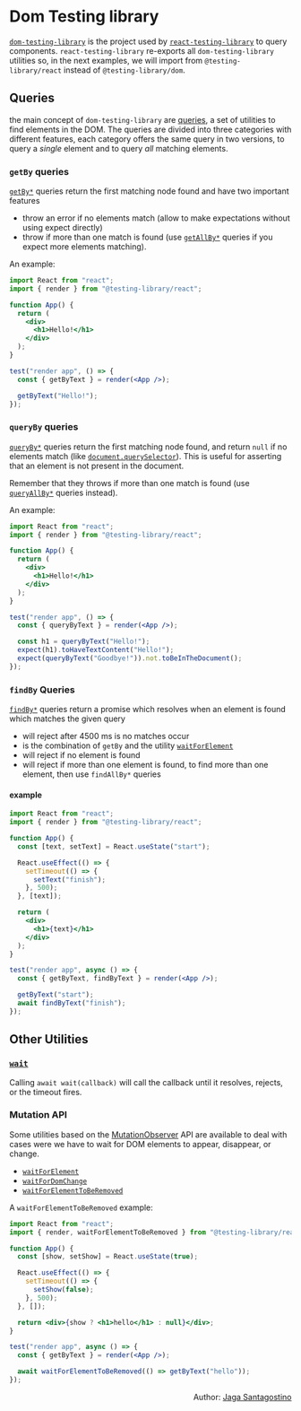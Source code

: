 # Dom Testing library

[`dom-testing-library`](https://testing-library.com/docs/dom-testing-library/) is the project used by [`react-testing-library`](https://testing-library.com/docs/react-testing-library/intro) to query components. `react-testing-library` re-exports all `dom-testing-library` utilities so, in the next examples, we will import from `@testing-library/react` instead of `@testing-library/dom`.

## Queries

the main concept of `dom-testing-library` are [queries](https://testing-library.com/docs/dom-testing-library/api-queries), a set of utilities to find elements in the DOM. The queries are divided into three categories with different features, each category offers the same query in two versions, to query a _single_ element and to query _all_ matching elements.

### `getBy` queries

[`getBy*`](https://testing-library.com/docs/dom-testing-library/api-queries#getby) queries return the first matching node found
and have two important features

- throw an error if no elements match (allow to make expectations without using expect directly)
- throw if more than one match is found (use [`getAllBy*`](https://testing-library.com/docs/dom-testing-library/api-queries#getallby) queries if you expect more elements matching).

An example:

```jsx
import React from "react";
import { render } from "@testing-library/react";

function App() {
  return (
    <div>
      <h1>Hello!</h1>
    </div>
  );
}

test("render app", () => {
  const { getByText } = render(<App />);

  getByText("Hello!");
});
```

### `queryBy` queries

[`queryBy*`](https://testing-library.com/docs/dom-testing-library/api-queries#queryby) queries return the first matching node found, and return `null` if no elements match (like [`document.querySelector`](https://developer.mozilla.org/it/docs/Web/API/Document/querySelector)). This is useful for asserting that an element is not present in the document.

Remember that they throws if more than one match is found (use [`queryAllBy*`](https://testing-library.com/docs/dom-testing-library/api-queries#queryallby) queries instead).

An example:

```jsx
import React from "react";
import { render } from "@testing-library/react";

function App() {
  return (
    <div>
      <h1>Hello!</h1>
    </div>
  );
}

test("render app", () => {
  const { queryByText } = render(<App />);

  const h1 = queryByText("Hello!");
  expect(h1).toHaveTextContent("Hello!");
  expect(queryByText("Goodbye!")).not.toBeInTheDocument();
});
```

### `findBy` Queries

[`findBy*`](https://testing-library.com/docs/dom-testing-library/api-queries#findby) queries return a promise which resolves when an element is found which matches the given query

- will reject after 4500 ms is no matches occur
- is the combination of `getBy` and the utility [`waitForElement`](https://testing-library.com/docs/dom-testing-library/api-async#waitforelement)
- will reject if no element is found
- will reject if more than one element is found, to find more than one element, then use `findAllBy*` queries

#### example

```jsx
import React from "react";
import { render } from "@testing-library/react";

function App() {
  const [text, setText] = React.useState("start");

  React.useEffect(() => {
    setTimeout(() => {
      setText("finish");
    }, 500);
  }, [text]);

  return (
    <div>
      <h1>{text}</h1>
    </div>
  );
}

test("render app", async () => {
  const { getByText, findByText } = render(<App />);

  getByText("start");
  await findByText("finish");
});
```

## Other Utilities

### [`wait`](https://testing-library.com/docs/dom-testing-library/api-async#wait)

Calling `await wait(callback)` will call the callback until it resolves, rejects, or the timeout fires.

### Mutation API

Some utilities based on the [MutationObserver](https://developer.mozilla.org/en-US/docs/Web/API/MutationObserver) API are available to deal with cases were we have to wait for DOM elements to appear, disappear, or change.

- [`waitForElement`](https://testing-library.com/docs/dom-testing-library/api-async#waitforelement)
- [`waitForDomChange`](https://testing-library.com/docs/dom-testing-library/api-async#waitfordomchange)
- [`waitForElementToBeRemoved`](https://testing-library.com/docs/dom-testing-library/api-async#waitforelementtoberemoved)

A `waitForElementToBeRemoved` example:

```jsx
import React from "react";
import { render, waitForElementToBeRemoved } from "@testing-library/react";

function App() {
  const [show, setShow] = React.useState(true);

  React.useEffect(() => {
    setTimeout(() => {
      setShow(false);
    }, 500);
  }, []);

  return <div>{show ? <h1>hello</h1> : null}</div>;
}

test("render app", async () => {
  const { getByText } = render(<App />);

  await waitForElementToBeRemoved(() => getByText("hello"));
});
```

<p style='text-align: right;'>Author: <a href="../about-us.md#jaga-santagostino">Jaga Santagostino</a></p>
